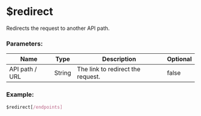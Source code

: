 # $redirect
Redirects the request to another API path.

### Parameters:
| Name           | Type                | Description                                  | Optional |
| -------------- | ------------------- | -------------------------------------------- | -------- |
| API path / URL | String              | The link to redirect the request.            | false    |

### Example:
```js
$redirect[/endpoints]
```